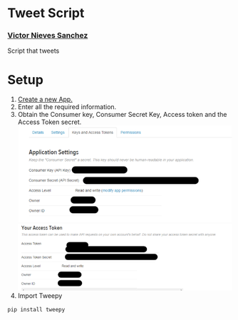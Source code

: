 # Tweet Script
### [Victor Nieves Sanchez](https://twitter.com/VictorNS69)
Script that tweets

# Setup
1) [Create a new App.](https://apps.twitter.com)
2) Enter all the required information.
3) Obtain the Consumer key, Consumer Secret Key,  Access token and the Access Token secret.
![](https://github.com/VictorNS69/tweetScript/blob/master/Assets/Consumer.png)
![](https://github.com/VictorNS69/tweetScript/blob/master/Assets/Tokens.png)
4) Import Tweepy
```
pip install tweepy
```
